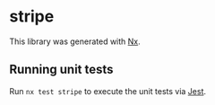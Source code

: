 # stripe

This library was generated with [Nx](https://nx.dev).

## Running unit tests

Run `nx test stripe` to execute the unit tests via [Jest](https://jestjs.io).
